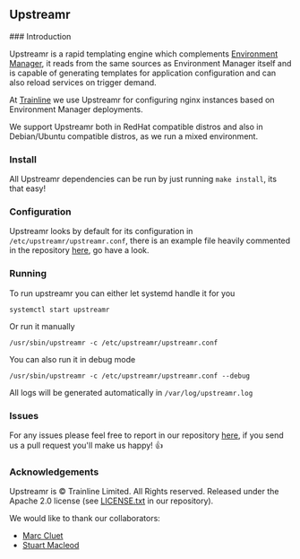 
## Upstreamr

### Introduction

Upstreamr is a rapid templating engine which complements [Environment Manager](https://github.com/trainline/environment-manager), it reads from the same sources as Environment Manager itself and is capable of generating templates for application configuration and can also reload services on trigger demand.

At [Trainline](https://github.com/trainline/) we use Upstreamr for configuring nginx instances based on Environment Manager deployments.

We support Upstreamr both in RedHat compatible distros and also in Debian/Ubuntu compatible distros, as we run a mixed environment.

### Install

All Upstreamr dependencies can be run by just running `make install`, its that easy!

### Configuration

Upstreamr looks by default for its configuration in `/etc/upstreamr/upstreamr.conf`, there is an example file heavily commented in the repository [here](https://github.com/trainline/upstreamr/tree/master/conf/upstreamr.conf), go have a look.

### Running

To run upstreamr you can either let systemd handle it for you

``` systemctl start upstreamr ```

Or run it manually

``` /usr/sbin/upstreamr -c /etc/upstreamr/upstreamr.conf ```

You can also run it in debug mode

``` /usr/sbin/upstreamr -c /etc/upstreamr/upstreamr.conf --debug ```

All logs will be generated automatically in `/var/log/upstreamr.log`

### Issues

For any issues please feel free to report in our repository [here](https://github.com/trainline/upstreamr/issues), if you send us a pull request you'll make us happy! :+1:

### Acknowledgements

Upstreamr is :copyright: Trainline Limited. All Rights reserved. Released under the Apache 2.0 license (see [LICENSE.txt](https://github.com/trainline/upstreamr/tree/master/LICENSE.txt) in our repository).

We would like to thank our collaborators:
  + [Marc Cluet](https://github.com/lynxman)
  + [Stuart Macleod](https://github.com/stuartio)
